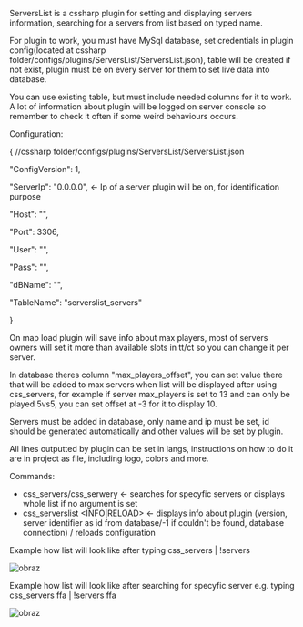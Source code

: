 ServersList is a cssharp plugin for setting and displaying servers information, searching for a servers from list based on typed name.

For plugin to work, you must have MySql database, set credentials in plugin config(located at cssharp folder/configs/plugins/ServersList/ServersList.json), table will be created if not exist, plugin must be on every server for them to set live data into database.

You can use existing table, but must include needed columns for it to work. A lot of information about plugin will be logged on server console so remember to check it often if some weird behaviours occurs.

Configuration:

{ //cssharp folder/configs/plugins/ServersList/ServersList.json

  "ConfigVersion": 1,
  
  "ServerIp": "0.0.0.0", <- Ip of a server plugin will be on, for identification purpose
  
  "Host": "",
  
  "Port": 3306,
  
  "User": "",
  
  "Pass": "",
  
  "dBName": "",
  
  "TableName": "serverslist_servers"
  
}

On map load plugin will save info about max players, most of servers owners will set it more than available slots in tt/ct so you can change it per server.

In database theres column "max_players_offset", you can set value there that will be added to max servers when list will be displayed after using css_servers, for example if server max_players is set to 13 and can only be played 5vs5, you can set offset at -3 for it to display 10.

Servers must be added in database, only name and ip must be set, id should be generated automatically and other values will be set by plugin.

All lines outputted by plugin can be set in langs, instructions on how to do it are in project as file, including logo, colors and more.

Commands:

- css_servers/css_serwery <name> <- searches for specyfic servers or displays whole list if no argument is set
- css_serverslist <INFO|RELOAD> <- displays info about plugin (version, server identifier as id from database/-1 if couldn't be found, database connection) / reloads configuration

Example how list will look like after typing css_servers | !servers

![obraz](https://github.com/HSMANIA-net/ServersList/assets/37087934/2fba1e0c-2f60-4767-871d-544723d5357c)

Example how list will look like after searching for specyfic server e.g. typing css_servers ffa | !servers ffa

![obraz](https://github.com/HSMANIA-net/ServersList/assets/37087934/94ea79c1-bae9-480e-acee-f1000e7ae0fd)
